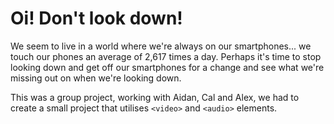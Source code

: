 # Oi! Don't look down!

We seem to live in a world where we're always on our smartphones... we touch our phones an average of 2,617 times a day. Perhaps it's time to stop looking down and get off our smartphones for a change and see what we're missing out on when we're looking down.

This was a group project, working with Aidan, Cal and Alex, we had to create a small project that utilises `<video>` and `<audio>` elements.
